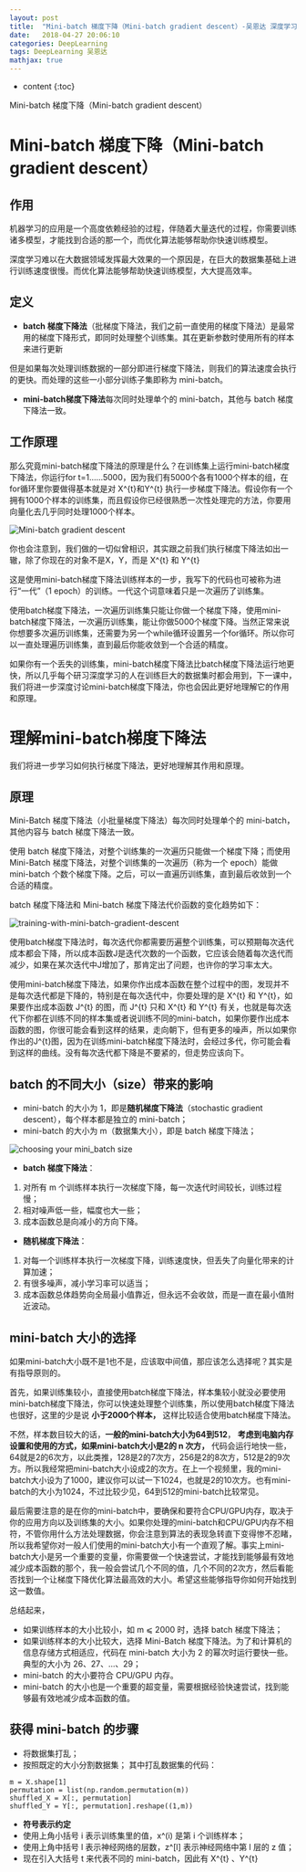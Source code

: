 ```yaml
---
layout: post
title:  "Mini-batch 梯度下降（Mini-batch gradient descent）-吴恩达 深度学习 course2 2.1~2.2笔记"
date:   2018-04-27 20:06:10
categories: DeepLearning
tags: DeepLearning 吴恩达
mathjax: true
---
```


* content
{:toc}

Mini-batch 梯度下降（Mini-batch gradient descent）
<!--more-->


# Mini-batch 梯度下降（Mini-batch gradient descent）
## 作用
机器学习的应用是一个高度依赖经验的过程，伴随着大量迭代的过程，你需要训练诸多模型，才能找到合适的那一个，而优化算法能够帮助你快速训练模型。

深度学习难以在大数据领域发挥最大效果的一个原因是，在巨大的数据集基础上进行训练速度很慢。而优化算法能够帮助快速训练模型，大大提高效率。
## 定义
- **batch 梯度下降法**（批梯度下降法，我们之前一直使用的梯度下降法）是最常用的梯度下降形式，即同时处理整个训练集。其在更新参数时使用所有的样本来进行更新

但是如果每次处理训练数据的一部分即进行梯度下降法，则我们的算法速度会执行的更快。而处理的这些一小部分训练子集即称为 mini-batch。

- **mini-batch梯度下降法**每次同时处理单个的 mini-batch，其他与 batch 梯度下降法一致。

## 工作原理
那么究竟mini-batch梯度下降法的原理是什么？在训练集上运行mini-batch梯度下降法，你运行for t=1……5000，因为我们有5000个各有1000个样本的组，在for循环里你要做得基本就是对 X^{t}和Y^{t} 执行一步梯度下降法。假设你有一个拥有1000个样本的训练集，而且假设你已经很熟悉一次性处理完的方法，你要用向量化去几乎同时处理1000个样本。

![Mini-batch gradient descent](http://p5ocy6pck.bkt.clouddn.com/Mini-batch%20gradient%20descent.png)

你也会注意到，我们做的一切似曾相识，其实跟之前我们执行梯度下降法如出一辙，除了你现在的对象不是X，Y，而是 X^{t} 和 Y^{t}

这是使用mini-batch梯度下降法训练样本的一步，我写下的代码也可被称为进行“一代”（1 epoch）的训练。一代这个词意味着只是一次遍历了训练集。

使用batch梯度下降法，一次遍历训练集只能让你做一个梯度下降，使用mini-batch梯度下降法，一次遍历训练集，能让你做5000个梯度下降。当然正常来说你想要多次遍历训练集，还需要为另一个while循环设置另一个for循环。所以你可以一直处理遍历训练集，直到最后你能收敛到一个合适的精度。

如果你有一个丢失的训练集，mini-batch梯度下降法比batch梯度下降法运行地更快，所以几乎每个研习深度学习的人在训练巨大的数据集时都会用到，下一课中，我们将进一步深度讨论mini-batch梯度下降法，你也会因此更好地理解它的作用和原理。

# 理解mini-batch梯度下降法
我们将进一步学习如何执行梯度下降法，更好地理解其作用和原理。
## 原理
Mini-Batch 梯度下降法（小批量梯度下降法）每次同时处理单个的 mini-batch，其他内容与 batch 梯度下降法一致。

使用 batch 梯度下降法，对整个训练集的一次遍历只能做一个梯度下降；而使用 Mini-Batch 梯度下降法，对整个训练集的一次遍历（称为一个 epoch）能做 mini-batch 个数个梯度下降。之后，可以一直遍历训练集，直到最后收敛到一个合适的精度。

batch 梯度下降法和 Mini-batch 梯度下降法代价函数的变化趋势如下：

![training-with-mini-batch-gradient-descent](http://p5ocy6pck.bkt.clouddn.com/training-with-mini-batch-gradient-descent.png)

使用batch梯度下降法时，每次迭代你都需要历遍整个训练集，可以预期每次迭代成本都会下降，所以成本函数J是迭代次数的一个函数，它应该会随着每次迭代而减少，如果在某次迭代中J增加了，那肯定出了问题，也许你的学习率太大。

使用mini-batch梯度下降法，如果你作出成本函数在整个过程中的图，发现并不是每次迭代都是下降的，特别是在每次迭代中，你要处理的是 X^{t} 和 Y^{t}，如果要作出成本函数 J^{t} 的图，而 J^{t} 只和 X^{t} 和 Y^{t} 有关，也就是每次迭代下你都在训练不同的样本集或者说训练不同的mini-batch，如果你要作出成本函数的图，你很可能会看到这样的结果，走向朝下，但有更多的噪声，所以如果你作出的J^{t}图，因为在训练mini-batch梯度下降法时，会经过多代，你可能会看到这样的曲线。没有每次迭代都下降是不要紧的，但走势应该向下。

## batch 的不同大小（size）带来的影响
- mini-batch 的大小为 1，即是**随机梯度下降法**（stochastic gradient descent），每个样本都是独立的 mini-batch；
- mini-batch 的大小为 m（数据集大小），即是 batch 梯度下降法；

![choosing your mini_batch size](http://p5ocy6pck.bkt.clouddn.com/choosing-mini-batch-size.png)

- **batch 梯度下降法**：

1. 对所有 m 个训练样本执行一次梯度下降，每一次迭代时间较长，训练过程慢；
1. 相对噪声低一些，幅度也大一些；
1. 成本函数总是向减小的方向下降。
- **随机梯度下降法**：

1. 对每一个训练样本执行一次梯度下降，训练速度快，但丢失了向量化带来的计算加速；
1. 有很多噪声，减小学习率可以适当；
1. 成本函数总体趋势向全局最小值靠近，但永远不会收敛，而是一直在最小值附近波动。
## mini-batch 大小的选择
如果mini-batch大小既不是1也不是，应该取中间值，那应该怎么选择呢？其实是有指导原则的。

首先，如果训练集较小，直接使用batch梯度下降法，样本集较小就没必要使用mini-batch梯度下降法，你可以快速处理整个训练集，所以使用batch梯度下降法也很好，这里的少是说 **小于2000个样本，** 这样比较适合使用batch梯度下降法。

不然，样本数目较大的话，**一般的mini-batch大小为64到512**， **考虑到电脑内存设置和使用的方式，如果mini-batch大小是2的
n
次方，** 代码会运行地快一些，64就是2的6次方，以此类推，128是2的7次方，256是2的8次方，512是2的9次方。所以我经常把mini-batch大小设成2的次方。在上一个视频里，我的mini-batch大小设为了1000，建议你可以试一下1024，也就是2的10次方。也有mini-batch的大小为1024，不过比较少见，64到512的mini-batch比较常见。

最后需要注意的是在你的mini-batch中，要确保和要符合CPU/GPU内存，取决于你的应用方向以及训练集的大小。如果你处理的mini-batch和CPU/GPU内存不相符，不管你用什么方法处理数据，你会注意到算法的表现急转直下变得惨不忍睹，所以我希望你对一般人们使用的mini-batch大小有一个直观了解。事实上mini-batch大小是另一个重要的变量，你需要做一个快速尝试，才能找到能够最有效地减少成本函数的那个，我一般会尝试几个不同的值，几个不同的2次方，然后看能否找到一个让梯度下降优化算法最高效的大小。希望这些能够指导你如何开始找到这一数值。

总结起来，
- 如果训练样本的大小比较小，如 m ⩽ 2000 时，选择 batch 梯度下降法；
- 如果训练样本的大小比较大，选择 Mini-Batch 梯度下降法。为了和计算机的信息存储方式相适应，代码在 mini-batch 大小为 2 的幂次时运行要快一些。典型的大小为 26、27、...、29；
- mini-batch 的大小要符合 CPU/GPU 内存。
- mini-batch 的大小也是一个重要的超变量，需要根据经验快速尝试，找到能够最有效地减少成本函数的值。

## 获得 mini-batch 的步骤
- 将数据集打乱；
- 按照既定的大小分割数据集；
其中打乱数据集的代码：


```
m = X.shape[1]
permutation = list(np.random.permutation(m))
shuffled_X = X[:, permutation]
shuffled_Y = Y[:, permutation].reshape((1,m))
```

- **符号表示约定**
- 使用上角小括号 i 表示训练集里的值，x^(i) 是第 i 个训练样本；
- 使用上角中括号 l 表示神经网络的层数，z^[l] 表示神经网络中第 l 层的 z 值；
- 现在引入大括号 t 来代表不同的 mini-batch，因此有 X^{t} 、Y^{t}

